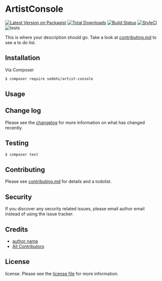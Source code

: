 # ArtistConsole

[![Latest Version on Packagist][ico-version]][link-packagist]
[![Total Downloads][ico-downloads]][link-downloads]
[![Build Status][ico-travis]][link-travis]
[![StyleCI][ico-styleci]][link-styleci]
![tests](https://github.com/sedehi/artist-console/workflows/tests/badge.svg)

This is where your description should go. Take a look at [contributing.md](contributing.md) to see a to do list.

## Installation

Via Composer

``` bash
$ composer require sedehi/artist-console
```

## Usage

## Change log

Please see the [changelog](changelog.md) for more information on what has changed recently.

## Testing

``` bash
$ composer test
```

## Contributing

Please see [contributing.md](contributing.md) for details and a todolist.

## Security

If you discover any security related issues, please email author email instead of using the issue tracker.

## Credits

- [author name][link-author]
- [All Contributors][link-contributors]

## License

license. Please see the [license file](license.md) for more information.

[ico-version]: https://img.shields.io/packagist/v/sedehi/artistconsole.svg?style=flat-square
[ico-downloads]: https://img.shields.io/packagist/dt/sedehi/artistconsole.svg?style=flat-square
[ico-travis]: https://img.shields.io/travis/sedehi/artistconsole/master.svg?style=flat-square
[ico-styleci]: https://styleci.io/repos/12345678/shield

[link-packagist]: https://packagist.org/packages/sedehi/artistconsole
[link-downloads]: https://packagist.org/packages/sedehi/artistconsole
[link-travis]: https://travis-ci.org/sedehi/artistconsole
[link-styleci]: https://styleci.io/repos/12345678
[link-author]: https://github.com/sedehi
[link-contributors]: ../../contributors
